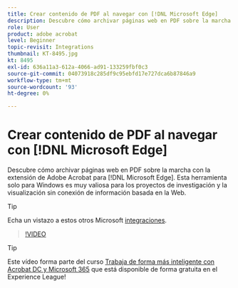 ```yaml
---
title: Crear contenido de PDF al navegar con [!DNL Microsoft Edge]
description: Descubre cómo archivar páginas web en PDF sobre la marcha con la extensión de Adobe Acrobat para [!DNL Microsoft Edge]
role: User
product: adobe acrobat
level: Beginner
topic-revisit: Integrations
thumbnail: KT-8495.jpg
kt: 8495
exl-id: 636a11a3-612a-4066-ad91-133259fbf0c3
source-git-commit: 04073918c285df9c95ebfd17e727dca6b87846a9
workflow-type: tm+mt
source-wordcount: '93'
ht-degree: 0%

---
```


# Crear contenido de PDF al navegar con [!DNL Microsoft Edge]

Descubre cómo archivar páginas web en PDF sobre la marcha con la extensión de Adobe Acrobat para [!DNL Microsoft Edge]. Esta herramienta solo para Windows es muy valiosa para los proyectos de investigación y la visualización sin conexión de información basada en la Web.

>[!TIP]
>
>Echa un vistazo a estos otros Microsoft [integraciones](../integrate/integrate-overview.md#microsoft).

>[!VIDEO](https://video.tv.adobe.com/v/337248?hidetitle=true)

>[!TIP]
>
>Este vídeo forma parte del curso [Trabaja de forma más inteligente con Acrobat DC y Microsoft 365](https://experienceleague.adobe.com/?recommended=Acrobat-U-1-2021.microsoft365) que está disponible de forma gratuita en el Experience League!
